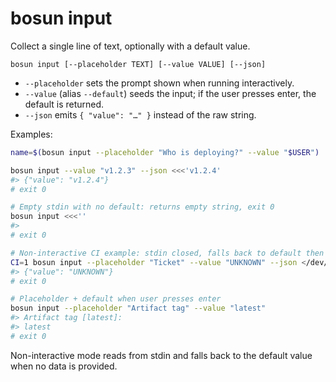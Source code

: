 # bosun input

Collect a single line of text, optionally with a default value.

```
bosun input [--placeholder TEXT] [--value VALUE] [--json]
```

- `--placeholder` sets the prompt shown when running interactively.
- `--value` (alias `--default`) seeds the input; if the user presses enter, the default is returned.
- `--json` emits `{ "value": "…" }` instead of the raw string.

Examples:

```bash
name=$(bosun input --placeholder "Who is deploying?" --value "$USER")

bosun input --value "v1.2.3" --json <<<'v1.2.4'
#> {"value": "v1.2.4"}
# exit 0

# Empty stdin with no default: returns empty string, exit 0
bosun input <<<''
#> 
# exit 0

# Non-interactive CI example: stdin closed, falls back to default then exits 0
CI=1 bosun input --placeholder "Ticket" --value "UNKNOWN" --json </dev/null
#> {"value": "UNKNOWN"}
# exit 0

# Placeholder + default when user presses enter
bosun input --placeholder "Artifact tag" --value "latest"
#> Artifact tag [latest]: 
#> latest
# exit 0
```

Non-interactive mode reads from stdin and falls back to the default value when no data is provided.
